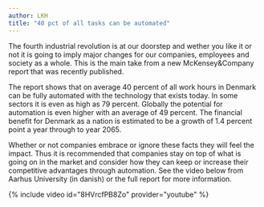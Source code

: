 ```yaml
---
author: LKH
title: "40 pct of all tasks can be automated"
---
```


The fourth industrial revolution is at our doorstep and wether you like it or not it is going to imply major changes for our companies, employees and society as a whole. This is the main take from a new McKensey&Company report that was recently published.

The report shows that on average 40 percent of all work hours in Denmark can be fully automated with the technology that exists today. In some sectors it is even as high as 79 percent. Globally the potential for automation is even higher with an average of 49 percent. The financial benefit for Denmark as a nation is estimated to be a growth of 1.4 percent point a year through to year 2065.

Whether or not companies embrace or ignore these facts they will feel the impact. Thus it is recommended that companies stay on top of what is going on in the market and consider how they can keep or increase their competitive advantages through automation. See the video below from Aarhus University (in danish) or the full report for more information.

{% include video id="8HVrcfPB8Zo" provider="youtube" %}